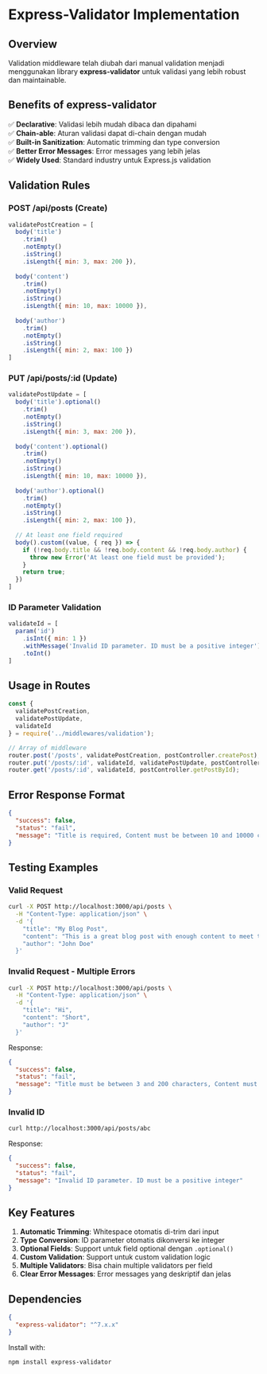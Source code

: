 # Express-Validator Implementation

## Overview
Validation middleware telah diubah dari manual validation menjadi menggunakan library **express-validator** untuk validasi yang lebih robust dan maintainable.

## Benefits of express-validator

✅ **Declarative**: Validasi lebih mudah dibaca dan dipahami  
✅ **Chain-able**: Aturan validasi dapat di-chain dengan mudah  
✅ **Built-in Sanitization**: Automatic trimming dan type conversion  
✅ **Better Error Messages**: Error messages yang lebih jelas  
✅ **Widely Used**: Standard industry untuk Express.js validation  

## Validation Rules

### POST /api/posts (Create)
```javascript
validatePostCreation = [
  body('title')
    .trim()
    .notEmpty()
    .isString()
    .isLength({ min: 3, max: 200 }),
  
  body('content')
    .trim()
    .notEmpty()
    .isString()
    .isLength({ min: 10, max: 10000 }),
  
  body('author')
    .trim()
    .notEmpty()
    .isString()
    .isLength({ min: 2, max: 100 })
]
```

### PUT /api/posts/:id (Update)
```javascript
validatePostUpdate = [
  body('title').optional()
    .trim()
    .notEmpty()
    .isString()
    .isLength({ min: 3, max: 200 }),
  
  body('content').optional()
    .trim()
    .notEmpty()
    .isString()
    .isLength({ min: 10, max: 10000 }),
  
  body('author').optional()
    .trim()
    .notEmpty()
    .isString()
    .isLength({ min: 2, max: 100 }),
  
  // At least one field required
  body().custom((value, { req }) => {
    if (!req.body.title && !req.body.content && !req.body.author) {
      throw new Error('At least one field must be provided');
    }
    return true;
  })
]
```

### ID Parameter Validation
```javascript
validateId = [
  param('id')
    .isInt({ min: 1 })
    .withMessage('Invalid ID parameter. ID must be a positive integer')
    .toInt()
]
```

## Usage in Routes

```javascript
const { 
  validatePostCreation, 
  validatePostUpdate, 
  validateId 
} = require('../middlewares/validation');

// Array of middleware
router.post('/posts', validatePostCreation, postController.createPost);
router.put('/posts/:id', validateId, validatePostUpdate, postController.updatePost);
router.get('/posts/:id', validateId, postController.getPostById);
```

## Error Response Format

```json
{
  "success": false,
  "status": "fail",
  "message": "Title is required, Content must be between 10 and 10000 characters"
}
```

## Testing Examples

### Valid Request
```bash
curl -X POST http://localhost:3000/api/posts \
  -H "Content-Type: application/json" \
  -d '{
    "title": "My Blog Post",
    "content": "This is a great blog post with enough content to meet the minimum requirement.",
    "author": "John Doe"
  }'
```

### Invalid Request - Multiple Errors
```bash
curl -X POST http://localhost:3000/api/posts \
  -H "Content-Type: application/json" \
  -d '{
    "title": "Hi",
    "content": "Short",
    "author": "J"
  }'
```

Response:
```json
{
  "success": false,
  "status": "fail",
  "message": "Title must be between 3 and 200 characters, Content must be between 10 and 10000 characters, Author name must be between 2 and 100 characters"
}
```

### Invalid ID
```bash
curl http://localhost:3000/api/posts/abc
```

Response:
```json
{
  "success": false,
  "status": "fail",
  "message": "Invalid ID parameter. ID must be a positive integer"
}
```

## Key Features

1. **Automatic Trimming**: Whitespace otomatis di-trim dari input
2. **Type Conversion**: ID parameter otomatis dikonversi ke integer
3. **Optional Fields**: Support untuk field optional dengan `.optional()`
4. **Custom Validation**: Support untuk custom validation logic
5. **Multiple Validators**: Bisa chain multiple validators per field
6. **Clear Error Messages**: Error messages yang deskriptif dan jelas

## Dependencies

```json
{
  "express-validator": "^7.x.x"
}
```

Install with:
```bash
npm install express-validator
```
